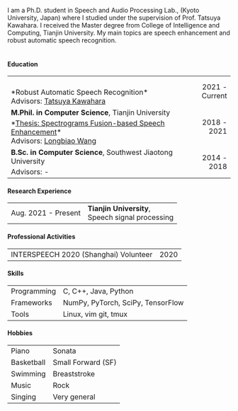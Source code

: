  I am a Ph.D. student in Speech and Audio Processing Lab., (Kyoto University, Japan) where I studied under the supervision of Prof. Tatsuya Kawahara. I received the Master degree from College of Intelligence and Computing, Tianjin University. My main topics are speech enhancement and robust automatic speech recognition. <br><br>

#### <i class="fa fa-chevron-right"></i> Education
<table class="table table-hover">
  <font size=2>
  <tr>
    <td>
      <br>
        <p style='margin-top:-1em;margin-bottom:0em' markdown='1'>
        <br> *Robust Automatic Speech Recognition*
        <br> Advisors: <a href="http://sap.ist.i.kyoto-u.ac.jp/members/kawahara/" target="_blank">Tatsuya Kawahara</a>
        </p>
    </td>
    <td class="col-md-2" style='text-align:right;'>2021 - Current</td>
  </tr>
  </font>
  <tr>
    <td>
      <font size=3>
      <strong>M.Phil. in Computer Science</strong>, Tianjin University
      <br>
        <p style='margin-top:-1em;margin-bottom:0em' markdown='1'>
        <br> *<a href="https://github.com/hshi-speech/resume/blob/main/pdf/master_thesis.pdf" target="_blank">Thesis: Spectrograms Fusion-based Speech Enhancement</a>*
        <br> Advisors: <a href="http://cic.tju.edu.cn/faculty/wanglongbiao/wang.html" target="_blank">Longbiao Wang</a>
        </p>
       </font>
    </td>
    <td class="col-md-2" style='text-align:right;'>2018 - 2021</td>
  </tr>
  <tr>
    <td>
      <font size=3>
      <strong>B.Sc. in Computer Science</strong>, Southwest Jiaotong University
      <br>
        <p style='margin-top:-1em;margin-bottom:0em' markdown='1'>
        <br> Advisors: -
         <!-- <a href="https://faculty.swjtu.edu.cn/dizhixiong/zh_CN/zhym/129018/list/index.htm" target="_blank">Zhixiong Di</a> -->
        </p>
      </font>
    </td>
    <td class="col-md-2" style='text-align:right;'>2014 - 2018</td>
  </tr>
</table>


#### <i class="fa fa-chevron-right"></i> Research Experience
<table class="table table-hover">
<tr>
  <td class='col-md-3'>Aug. 2021 - Present</td>
  <td>
    <strong>Tianjin University</strong>,  <br>
    Speech signal processing
  </td>
</tr>
</table>


#### <i class="fa fa-chevron-right"></i> Professional Activities
<table class="table table-hover">
<tr>
  <td>
      INTERSPEECH 2020 (Shanghai) Volunteer
  <td class='col-md-2' style='text-align:right;'>2020</td>
  </td>
</tr>
</table>


#### <i class="fa fa-chevron-right"></i> Skills
<table class="table table-hover">
<tr>
  <td class='col-md-2'>Programming</td>
  <td>
C, C++, Java, Python
  </td>
</tr>
<tr>
  <td class='col-md-2'>Frameworks</td>
  <td>
NumPy, PyTorch, SciPy, TensorFlow
  </td>
</tr>
<tr>
  <td class='col-md-2'>Tools</td>
  <td>
Linux, vim git, tmux
  </td>
</tr>
</table>


#### <i class="fa fa-chevron-right"></i> Hobbies
<table class="table table-hover">
<tr>
  <td class='col-md-2'>Piano</td>
  <td>
Sonata
  </td>
</tr>
<tr>
  <td class='col-md-2'>Basketball</td>
  <td>
Small Forward (SF)
  </td>
</tr>
<tr>
  <td class='col-md-2'>Swimming</td>
  <td>
Breaststroke
  </td>
</tr>
<tr>
  <td class='col-md-2'>Music</td>
  <td>
Rock
  </td>
</tr>
<tr>
  <td class='col-md-2'>Singing</td>
  <td>
Very general
  </td>
</tr>
</table>

